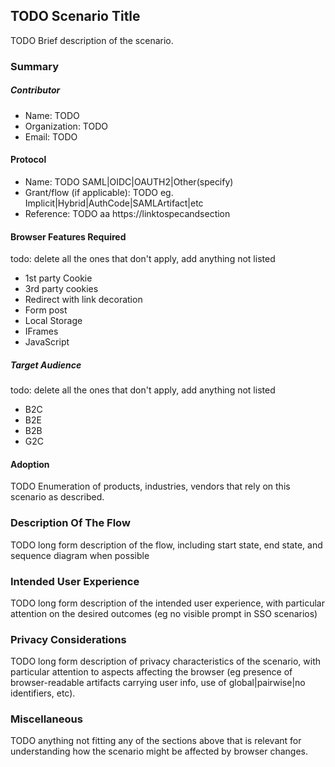 ## TODO Scenario Title 
TODO Brief description of the scenario.

### Summary

##### Contributor 
- Name: TODO
- Organization: TODO
- Email: TODO

#### Protocol
- Name: TODO SAML|OIDC|OAUTH2|Other(specify)
- Grant/flow (if applicable): TODO eg. Implicit|Hybrid|AuthCode|SAMLArtifact|etc
- Reference: TODO aa https://linktospecandsection

#### Browser Features Required
todo: delete all the ones that don't apply, add anything not listed
- 1st party Cookie
- 3rd party cookies
- Redirect with link decoration
- Form post
- Local Storage
- IFrames
- JavaScript

##### Target Audience
todo: delete all the ones that don't apply, add anything not listed
- B2C
- B2E
- B2B
- G2C

#### Adoption
TODO Enumeration of products, industries, vendors that rely on this scenario as described.

### Description Of The Flow
TODO long form description of the flow, including start state, end state, and sequence diagram when possible
### Intended User Experience
TODO long form description of the intended user experience, with particular attention on the desired outcomes (eg no visible prompt in SSO scenarios)
### Privacy Considerations
TODO long form description of privacy characteristics of the scenario, with particular attention to aspects affecting the browser (eg presence of browser-readable artifacts carrying user info, use of global|pairwise|no identifiers, etc).
### Miscellaneous
TODO anything not fitting any of the sections above that is relevant for understanding how the scenario might be affected by browser changes.